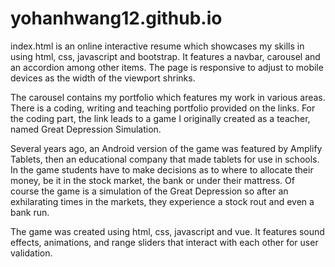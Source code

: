 # yohanhwang12.github.io

index.html is an online interactive resume which showcases my skills in using html, css, javascript and bootstrap. 
It features a navbar, carousel and an accordion among other items. The page is responsive to adjust to mobile devices
as the width of the viewport shrinks.

The carousel contains my portfolio which features my work in various areas. There is a coding, writing and teaching portfolio provided on the links.
For the coding part, the link leads to a game I originally created as a teacher, named Great Depression Simulation.

Several years ago, an Android version of the game was featured by Amplify Tablets, then an educational company that made tablets for use in schools.
In the game students have to make decisions as to where to allocate their money, be it in the stock market, the bank or under their mattress.
Of course the game is a simulation of the Great Depression so after an exhilarating times in the markets, they experience a stock rout
and even a bank run.

The game was created using html, css, javascript and vue. It features sound effects, animations, and range sliders that interact with each other
for user validation.



